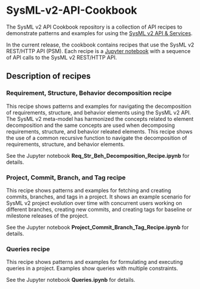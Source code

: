 # SysML-v2-API-Cookbook
The SysML v2 API Cookbook repository is a collection of API recipes to demonstrate patterns and examples for using the [SysML v2 API & Services](https://github.com/Systems-Modeling/SysML-v2-API-Services).

In the current release, the cookbook contains recipes that use the SysML v2 REST/HTTP API (PSM). Each recipe is a [Jupyter notebook](https://jupyter.org/) with a sequence of API calls to the SysML v2 REST/HTTP API. 

## Description of recipes

### Requirement, Structure, Behavior decomposition recipe
This recipe shows patterns and examples for navigating the decomposition of requirements, structure, and behavior elements using the SysML v2 API. The SysML v2 meta-model has harmonized the concepts related to element decomposition and the same concepts are used when decomposing requirements, structure, and behavior releated elements. This recipe shows the use of a common recursive function to navigate the decomposition of requirements, structure, and behavior elements.

See the Jupyter notebook **Req_Str_Beh_Decomposition_Recipe.ipynb** for details.

### Project, Commit, Branch, and Tag recipe
This recipe shows patterns and examples for fetching and creating commits, branches, and tags in a project. It shows an example scenario for SysML v2 project evolution over time with concurrent users working on different branches, creating new commits, and creating tags for baseline or milestone releases of the project.

See the Jupyter notebook **Project_Commit_Branch_Tag_Recipe.ipynb** for details.

### Queries recipe
This recipe shows patterns and examples for formulating and executing queries in a project. Examples show queries with multiple constraints.

See the Jupyter notebook **Queries.ipynb** for details.

